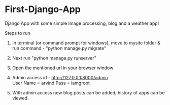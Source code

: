 # First-Django-App
Django App with some simple Image processing, blog and a weather app!

Steps to run
1) In terminal (or command prompt for windows), move to mysite folder & run command - "python manage.py migrate"

2) Next run "python manage.py runserver"

3) Open the mentioned url in your browser window

4) Admin access id - http://127.0.0.1:8000/admin  
   User Name = arvind
   Pass = iamgroot
   
5) With admin access new blog posts can be added, history of apps can be viewed.  
